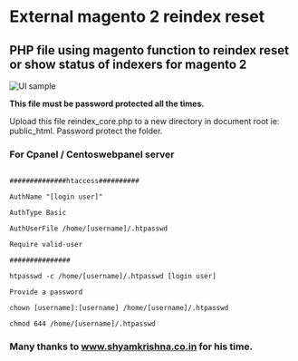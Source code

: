 # External magento 2 reindex reset
## __PHP file using magento function to reindex reset or show status of indexers for magento 2__

![UI sample](https://i.imgur.com/Cqwsjpj.png)

__This file must be password protected all the times.__

Upload this file reindex_core.php to a new directory in document root ie: public_html.
Password protect the folder.

### For Cpanel / Centoswebpanel server

~~~nano /home/[username]/public_html/[new-dir-name]/.htaccess

##############htaccess##########

AuthName "[login user]"
  
AuthType Basic

AuthUserFile /home/[username]/.htpasswd
  
Require valid-user

###############

htpasswd -c /home/[username]/.htpasswd [login user]
  
Provide a password

chown [username]:[username] /home/[username]/.htpasswd
  
chmod 644 /home/[username]/.htpasswd 
~~~
  
### Many thanks to www.shyamkrishna.co.in for his time.
